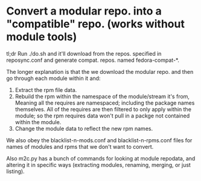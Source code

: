 Convert a modular repo. into a "compatible" repo. (works without module tools)
==============================================================================

tl;dr Run ./do.sh and it'll download from the repos. specified in reposync.conf
and generate compat. repos. named fedora-compat-\*.

The longer explanation is that the we download the modular repo. and then go
through each module within it and:
1. Extract the rpm file data.
2. Rebuild the rpm within the namespace of the module/stream it's from,
   Meaning all the requires are namespaced; including the package names
   themselves. All of the requires are then filtered to only apply within the
   module; so the rpm requires data won't pull in a packge not contained within
   the module.
3. Change the module data to reflect the new rpm names.

We also obey the blacklist-n-mods.conf and blacklist-n-rpms.conf files for
names of modules and rpms that we don't want to convert.

Also m2c.py has a bunch of commands for looking at module repodata, and altering
it in specific ways (extracting modules, renaming, merging, or just listing).
